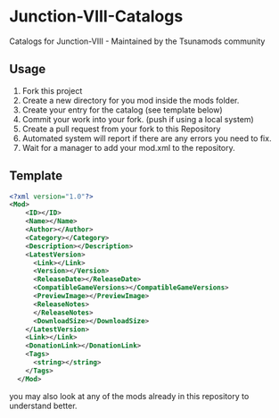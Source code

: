 # Junction-VIII-Catalogs
Catalogs for Junction-VIII - Maintained by the Tsunamods community

## Usage

1. Fork this project
2. Create a new directory for you mod inside the mods folder.
3. Create your entry for the catalog (see template below)
4. Commit your work into your fork. (push if using a local system)
5. Create a pull request from your fork to this Repository
6. Automated system will report if there are any errors you need to fix.
7. Wait for a manager to add your mod.xml to the repository.

## Template
```xml
<?xml version="1.0"?>
<Mod>
    <ID></ID>
    <Name></Name>
    <Author></Author>
    <Category></Category>
    <Description></Description>
    <LatestVersion>
      <Link></Link>
      <Version></Version>
      <ReleaseDate></ReleaseDate>
      <CompatibleGameVersions></CompatibleGameVersions>
      <PreviewImage></PreviewImage>
      <ReleaseNotes>
      </ReleaseNotes>
      <DownloadSize></DownloadSize>
    </LatestVersion>
    <Link></Link>
    <DonationLink></DonationLink>
    <Tags>
      <string></string>
    </Tags>
  </Mod>
```
you may also look at any of the mods already in this repository to understand better.